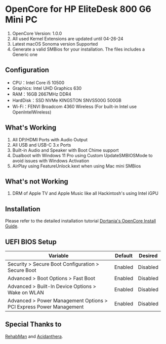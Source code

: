 # OpenCore for HP EliteDesk 800 G6 Mini PC

1. OpenCore Version: 1.0.0
2. All used Kernel Extensions are updated until 04-26-24
3. Latest macOS Sonoma version Supported
4. Generate a valid SMBios for your installation. The files includes a Generic one
   
## Configuration

- CPU：Intel Core i5 10500
- Graphics: Intel UHD Graphics 630
- RAM：16GB 2667MHz DDR4
- HardDisk：SSD NVMe KINGSTON SNVS500G 500GB
- Wi-Fi：FENVI Broadcom 4360 Wireless (For built-in Intel use OpenIntelWireless)

## What's Working

1. All DP/HDMI Ports with Audio Output
2. All USB and USB-C 3.x Ports
3. Built-in Audio and Speaker with Boot Chime support
4. Dualboot with Windows 11 Pro using Custom UpdateSMBIOSMode to avoid issues with Windows Activation
5. AirPlay using FeatureUnlock.kext when using Mac mini SMBios

## What's not Working

1. DRM of Apple TV and Apple Music like all Hackintosh's using Intel iGPU

## Installation

Please refer to the detailed installation tutorial [Dortania's OpenCore Install Guide](https://dortania.github.io/OpenCore-Install-Guide/).

## UEFI BIOS Setup

| Variable                                                              | Default         | Desired         |
| --------------------------------------------------------------------- | --------------- | --------------- |
| Security > Secure Boot Configuration > Secure Boot                    | Enabled         | Disabled        |
| Advanced > Boot Options > Fast Boot                                   | Enabled         | Disabled        |
| Advanced > Built-In Device Options > Wake on WLAN                     | Enabled         | Disabled        |
| Advanced > Power Management Options > PCI Express Power Management    | Enabled         | Disabled        |

## Special Thanks to

[RehabMan](https://github.com/RehabMan) and [Acidanthera](https://github.com/acidanthera).
